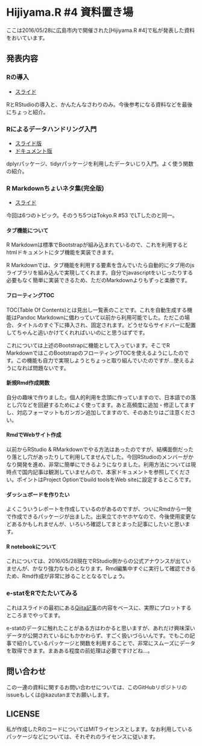 # Hijiyama.R #4 資料置き場

ここは2016/05/28に広島市内で開催された[Hijiyama.R #4]で私が発表した資料をおいています。

## 発表内容

### Rの導入

- [スライド]()

RとRStudioの導入と、かんたんなさわりのみ。今後参考になる資料などを最後にちょっと紹介。

### Rによるデータハンドリング入門

- [スライド版]()
- [ドキュメント版]()

dplyrパッケージ、tidyrパッケージを利用したデータいじり入門。よく使う関数の紹介。

### R Markdownちょいネタ集(完全版)

- [スライド]()

今回は6つのトピック。そのうち5つはTokyo.R #53 でLTしたのと同一。

#### タブ機能について

R Markdownは標準でBootstrapが組み込まれているので、これを利用するとhtmlドキュメントにタブ機能を実装できます。

R Markdownでは、タブ機能を利用する要素を含んでいたら自動的にタブ用のjsライブラリを組み込んで実現してくれます。自分でjavascriptをいじったりする必要もなく簡単に実装できるため、ただのMarkdownよりもずっと楽勝です。

#### フローティングTOC

TOC(Table Of Contents)とは見出し一覧表のことです。これを自動生成する機能はPandoc Markdownに備わっていて以前から利用可能でした。ただこの場合、タイトルのすぐ下に挿入され、固定されます。どうせならサイドバーに配置してちゃんと追いかけてくれればいいのにと思うはずです。

これについては上述のBootstrapに機能として入っています。そこでR MarkdownではこのBootstrapのフローティングTOCを使えるようにしたのです。この機能も自力で実現しようとちょっと取り組んでいたのですが…使えるようになれば問題ないです。

#### 新規Rmd作成関数

自分の趣味で作りました。個人的利用を念頭に作っていますので、日本語での落とし穴などを回避するためによく使ってます。あと高頻度に追加・修正してますし、対応フォーマットもガンガン追加してますので、そのあたりはご注意ください。

#### RmdでWebサイト作成

以前からRStudio & RMarkdownでやる方法はあったのですが、結構面倒だったり落とし穴があったりして利用してませんでした。今回RStudioのメンバーがかなり開発を進め、非常に簡単にできるようになりました。利用方法については現時点で国内記事は観測していませんので、本家ドキュメントを参照してください。ポイントはProject Optionでbuild toolsをWeb siteに設定するところです。

#### ダッシュボードを作りたい

よくこういうレポートを作成しているのがあるのですが、ついにRmdから一発で作成できるパッケージが出ました。出来立てホヤホヤなので、今後使用変更などあるかもしれませんが、いろいろ確認してまとまった記事にしたいと思います。

#### R notebookについて

これについては、2016/05/28現在でRStudio側からの公式アナウンスが出ていませんが、かなり強力なものとなります。Rmd編集中すぐに実行して確認できるため、Rmd作成が非常に捗ることとなるでしょう。

### e-statをRでたたいてみる

これはスライドの最初にある[Qiita記事](http://qiita.com/kazutan/items/9c0b2dd0f055fde45cda)の内容をベースに、実際にプロットするところまでやってます。

e-statのデータに触れたことがある方はわかると思いますが、あれだけ興味深いデータが公開されているにもかかわらず、すごく扱いづらいんです。でもこの記事で紹介しているパッケージと関数を利用することで、非常にスムーズにデータを取得できます。まあある程度の前処理は必要ですけどね…。

## 問い合わせ

この一連の資料に関するお問い合わせについては、このGitHubリポジトリのissueもしくは@kazutanまでお願いします。

## LICENSE

私が作成したRのコードについてはMITライセンスとします。なお利用しているパッケージなどについては、それぞれのライセンスに従います。